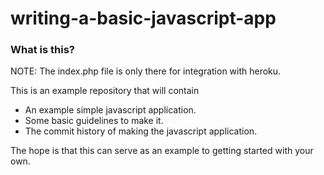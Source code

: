 # writing-a-basic-javascript-app

### What is this?

NOTE: The index.php file is only there for integration with heroku.

This is an example repository that will contain
* An example simple javascript application.
* Some basic guidelines to make it.
* The commit history of making the javascript application.
    
The hope is that this can serve as an example to getting started with your own.